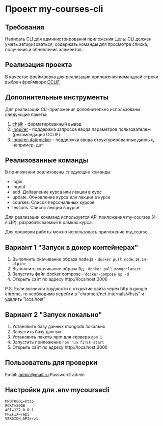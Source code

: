 # Проект my-courses-cli

## Требования
Написать CLI для администрирования приложения
Цель: CLI должен уметь авторизоваться, содержать команды для просмотра списка, получения и обновления элементов.

## Реализация проекта
В качестве фреймворка для реализации приложения командной строки выбран фреймворк [OCLIF](https://oclif.io/)
## Дополнительные инструменты
Для реализации CLI-приложения дополнительно использованы следующие пакеты:
1. [chalk](https://www.npmjs.com/package/chalk) - форматированный вывод
2. [inquirer](https://www.npmjs.com/package/inquirer) - поддержка запросов ввода параметров пользователем
(рекомендация OCLIF)
3. [inquirer-datepicker](https://www.npmjs.com/package/inquirer-datepicker) - поддержка ввода структурированных данных, например, дат

## Реализованные команды
В приложении реализованы следующие команды:
- login
- logout
- add. Добавление курса или лекции в курс
- update. Обновление курса или лекции в курсе
- courses. Список персональных курсов
- lessons. Список лекций в курсе

Для реализации комманд используется API приложения my-courses (4-я ДР), разрабатываемый в рамках курса.

Для проверки работы можно использовать приложение my_course

## Вариант 1 "Запуск в докер контейнерах"
1. Выполнить скачивание образа node.js - `docker pull node:18.14-alpine`
2. Выполнить скачивание образа бд - `docker pull mongo:latest`
3. Запустить файл docker compose - `docker-compose up -d`
4. Открыть сайт по адресу http://localhost:3000

P.S. Если возникли трудности с открытие сайта через http в google chrome, то необходимо перейти в "chrome://net-internals/#hsts" и удалить "localhost"

## Вариант 2 "Запуск локально"
1. Установить базу данных mongodb локально
2. Запустить базу данных 
3. Установить пакеты npm для сервера `npm i`
4. Запустить приложение `npm run first-start`
5. Открыть сайт по адресу http://localhost:3000


## Пользователь для проверки 
Email: admin@mail.ru
Password: admin


## Настройки для .env mycoursecli
```
PROTOCOL=http
PORT=3000
API=127.0.0.1
PREFIX=/api
VERSION_API=/v1
```